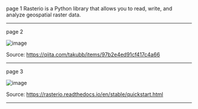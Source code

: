 page 1
Rasterio is a Python library that allows you to read, write, and analyze geospatial raster data. 

---
page 2

![image](https://github.com/user-attachments/assets/8ecef26a-f2b7-4e82-aacb-61bde2ffabee)

Source: https://qiita.com/takubb/items/97b2e4ed91cf417c4a66

---
page 3

![image](https://github.com/user-attachments/assets/0acd7914-7ce4-45b9-9e85-106760b3d35b)

Source: https://rasterio.readthedocs.io/en/stable/quickstart.html

---
